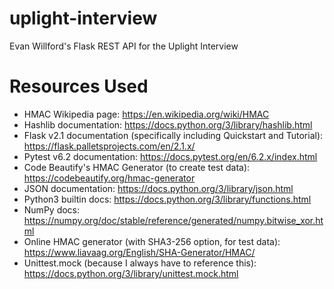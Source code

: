 # uplight-interview
Evan Willford's Flask REST API for the Uplight Interview


# Resources Used
* HMAC Wikipedia page: https://en.wikipedia.org/wiki/HMAC
* Hashlib documentation: https://docs.python.org/3/library/hashlib.html
* Flask v2.1 documentation (specifically including Quickstart and Tutorial): https://flask.palletsprojects.com/en/2.1.x/
* Pytest v6.2 documentation: https://docs.pytest.org/en/6.2.x/index.html
* Code Beautify's HMAC Generator (to create test data): https://codebeautify.org/hmac-generator
* JSON documentation: https://docs.python.org/3/library/json.html
* Python3 builtin docs: https://docs.python.org/3/library/functions.html
* NumPy docs: https://numpy.org/doc/stable/reference/generated/numpy.bitwise_xor.html
* Online HMAC generator (with SHA3-256 option, for test data): https://www.liavaag.org/English/SHA-Generator/HMAC/
* Unittest.mock (because I always have to reference this): https://docs.python.org/3/library/unittest.mock.html